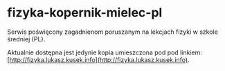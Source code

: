 fizyka-kopernik-mielec-pl
=========================

Serwis poświęcony zagadnienom poruszanym na lekcjach fizyki w szkole średniej (PL).

Aktualnie dostępna jest jedynie kopia umieszczona pod pod linkiem: [http://fizyka.lukasz.kusek.info](http://fizyka.lukasz.kusek.info).
